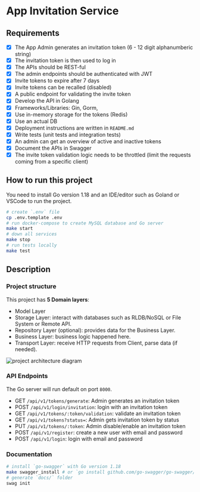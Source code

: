 # App Invitation Service

## Requirements

- [x] The App Admin generates an invitation token (6 - 12 digit alphanumberic string)
- [x] The invitation token is then used to log in
- [x] The APIs should be REST-ful
- [x] The admin endpoints should be authenticated with JWT
- [x] Invite tokens to expire after 7 days
- [x] Invite tokens can be recalled (disabled)
- [x] A public endpoint for validating the invite token
- [x] Develop the API in Golang
- [x] Frameworks/Libraries: Gin, Gorm,
- [x] Use in-memory storage for the tokens (Redis)
- [x] Use an actual DB
- [x] Deployment instructions are written in `README.md` 
- [x] Write tests (unit tests and integration tests)
- [x] An admin can get an overview of active and inactive tokens
- [x] Document the APIs in Swagger
- [x] The invite token validation logic needs to be throttled (limit the requests coming from a
  specific client)

## How to run this project

You need to install Go version 1.18 and an IDE/editor such as Goland or VSCode to run the project.

```bash
# create `.env` file
cp .env.template .env
# run docker-compose to create MySQL database and Go server
make start
# down all services
make stop
# run tests locally
make test
```

## Description

### Project structure

This project has **5 Domain layers**:
* Model Layer
* Storage Layer: interact with databases such as RLDB/NoSQL or File System or Remote API.
* Repository Layer (optional): provides data for the Business Layer.
* Business Layer: business logic happened here.
* Transport Layer: receive HTTP requests from Client, parse data (if needed).

![project architecture diagram](https://i.postimg.cc/8zfZW6sW/clean-arch-diagram.png)

### API Endpoints

The Go server will run default on port `8000`.

- GET `/api/v1/tokens/generate`: Admin generates an invitation token
- POST `/api/v1/login/invitation`: login with an invitation token
- GET `/api/v1/tokens/:token/validation`: validate an invitation token
- GET `/api/v1/tokens?status=`: Admin gets invitation token by status
- PUT `/api/v1/tokens/:token`: Admin disable/enable an invitation token
- POST `/api/v1/register`: create a new user with email and password
- POST `/api/v1/login`: login with email and password

### Documentation

```bash
# install `go-swagger` with Go version 1.18
make swagger_install # or `go install github.com/go-swagger/go-swagger/cmd/swagger@lates`
# generate `docs/` folder
swag init
```

